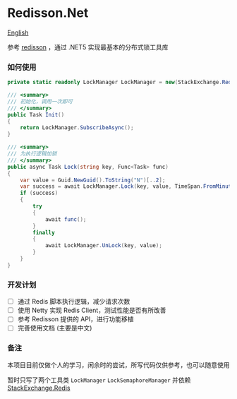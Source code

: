 # Redisson.Net 
[English](README_EN.md)

参考 [redisson](https://github.com/redisson/redisson) ，通过 .NET5 实现最基本的分布式锁工具库

### 如何使用

```c#
private static readonly LockManager LockManager = new(StackExchange.Redis.ConnectionMultiplexer.Connect("redis server:port"), "PREFIX", new LockSemaphoreManager());

/// <summary>
/// 初始化，调用一次即可
/// </summary>
public Task Init()
{
    return LockManager.SubscribeAsync();
}

/// <summary>
/// 为执行逻辑加锁 
/// </summary>
public async Task Lock(string key, Func<Task> func)
{
    var value = Guid.NewGuid().ToString("N")[..2];
    var success = await LockManager.Lock(key, value, TimeSpan.FromMinutes(3), TimeSpan.FromSeconds(30));
    if (success)
    {
        try
        {
            await func();
        }
        finally
        {
            await LockManager.UnLock(key, value);    
        }
    }
}
```

### 开发计划

* [ ] 通过 Redis 脚本执行逻辑，减少请求次数
* [ ] 使用 Netty 实现 Redis Client，测试性能是否有所改善
* [ ] 参考 Redisson 提供的 API，进行功能移植
* [ ] 完善使用文档  (主要是中文)

### 备注

本项目目前仅做个人的学习，闲余时的尝试，所写代码仅供参考，也可以随意使用

暂时只写了两个工具类 `LockManager` `LockSemaphoreManager` 并依赖 [StackExchange.Redis](https://github.com/StackExchange/StackExchange.Redis) 